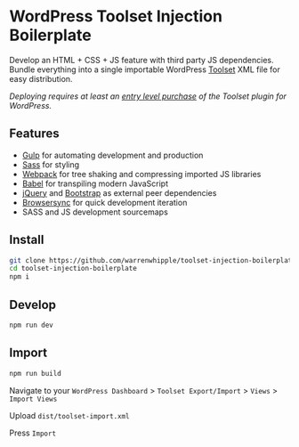 # WordPress Toolset Injection Boilerplate

Develop an HTML + CSS + JS feature with third party JS dependencies. Bundle everything into a single importable WordPress [Toolset](https://toolset.com/) XML file for easy distribution.

_Deploying requires at least an [entry level purchase](https://toolset.com/buy/) of the Toolset plugin for WordPress._

## Features

- [Gulp](https://gulpjs.com/) for automating development and production
- [Sass](https://sass-lang.com/guide) for styling
- [Webpack](https://webpack.js.org/) for tree shaking and compressing imported JS libraries
- [Babel](https://babeljs.io/) for transpiling modern JavaScript
- [jQuery](https://jquery.com/) and [Bootstrap](https://getbootstrap.com/) as external peer dependencies
- [Browsersync](https://www.browsersync.io/) for quick development iteration
- SASS and JS development sourcemaps

## Install

```bash
git clone https://github.com/warrenwhipple/toolset-injection-boilerplate.git
cd toolset-injection-boilerplate
npm i
```

## Develop

```bash
npm run dev
```

## Import

```bash
npm run build
```

Navigate to your `WordPress Dashboard` > `Toolset Export/Import` > `Views` > `Import Views`

Upload `dist/toolset-import.xml`

Press `Import`
